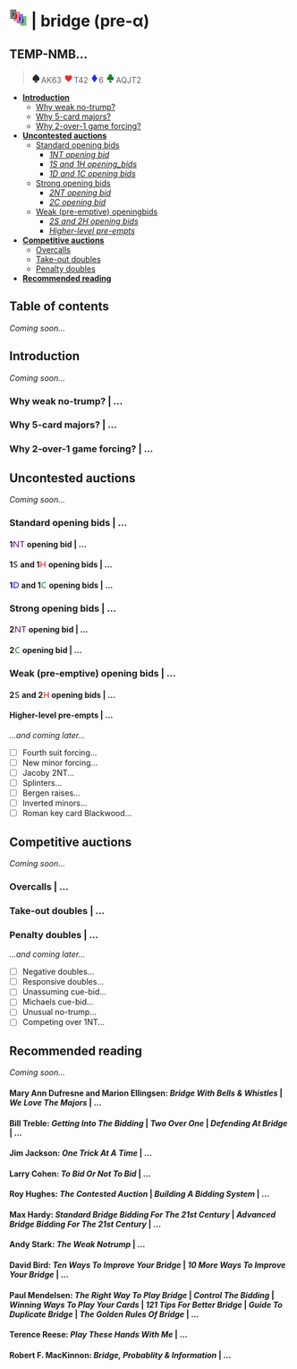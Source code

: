 # ![bridge](https://raw.githubusercontent.com/aornota/bridge/master/src/resources/tpoc-32x32.png) | bridge (pre-α)

## TEMP-NMB...

> ![spade](https://raw.githubusercontent.com/aornota/bridge/master/src/resources/spade.png)AK63
> ![heart](https://raw.githubusercontent.com/aornota/bridge/master/src/resources/heart.png)T42
> ![diamond](https://raw.githubusercontent.com/aornota/bridge/master/src/resources/diamond.png)6
> ![club](https://raw.githubusercontent.com/aornota/bridge/master/src/resources/club.png)AQJT2

* [**Introduction**](#Introduction)
  * [Why weak no-trump?](#Why_weak_no-trump?)
  * [Why 5-card majors?](#Why_5-card_majors?)
  * [Why 2-over-1 game forcing?](#Why_2-over-1_game_forcing?)
* [**Uncontested auctions**](#Uncontested_auctions)
  * [Standard opening bids](#Standard_opening_bids)
    * [_1NT opening bid_](#1NT_opening_bid)
    * [_1S and 1H opening_bids_](#1S_and_1H_opening_bids)
    * [_1D and 1C opening bids_](#1D_and_1C_opening_bids)
  * [Strong opening bids](#Strong_opening_bids)
    * [_2NT opening bid_](#2NT_opening_bid)
    * [_2C opening bid_](#2C_opening_bid)
  * [Weak (pre-emptive) openingbids](#Weak_(pre-emptive)_opening_bids)
    * [_2S and 2H opening bids_](#2S_and_2H_opening_bids)
    * [_Higher-level pre-empts_](#Higher-level_pre-empts)
* [**Competitive auctions**](#Competitive_auctions)
  * [Overcalls](#Overcalls)
  * [Take-out doubles](#Take-out_doubles)
  * [Penalty doubles](#Penalty_doubles)
* [**Recommended reading**](#Recommended_reading)

## Table of contents

_Coming soon..._

## <a name="Introduction"> Introduction

_Coming soon..._

### <a name="Why_weak_no-trump?"> Why weak no-trump? | ...

### <a name="Why_5-card_majors"> Why 5-card majors? | ...

### <a name="Why_2-over-1_game_forcing"> Why 2-over-1 game forcing? | ...

## <a name="Uncontested_auctions"> Uncontested auctions

_Coming soon..._

### <a name="Standard_opening_bids"> Standard opening bids | ...

#### <a name="1NT_opening_bid"> 1![NT](https://raw.githubusercontent.com/aornota/bridge/master/src/resources/NT.png) opening bid | ...

#### <a name="1S_and_1H_opening_bids"> 1![S](https://raw.githubusercontent.com/aornota/bridge/master/src/resources/S.png) and 1![H](https://raw.githubusercontent.com/aornota/bridge/master/src/resources/H.png) opening bids | ...

#### <a name="1D_and_1C_opening_bids"> 1![D](https://raw.githubusercontent.com/aornota/bridge/master/src/resources/D.png) and 1![C](https://raw.githubusercontent.com/aornota/bridge/master/src/resources/C.png) opening bids | ...

### <a name="Strong_opening_bids"> Strong opening bids | ...

#### <a name="2NT_opening_bid"> 2![NT](https://raw.githubusercontent.com/aornota/bridge/master/src/resources/NT.png) opening bid | ...

#### <a name="2C-opening-bid"> 2![C](https://raw.githubusercontent.com/aornota/bridge/master/src/resources/C.png) opening bid | ...

### <a name="Weak_(pre-emptive)_opening_bids"> Weak (pre-emptive) opening bids | ...

#### <a name="2S_and_2H_opening_bids"> 2![S](https://raw.githubusercontent.com/aornota/bridge/master/src/resources/S.png) and 2![H](https://raw.githubusercontent.com/aornota/bridge/master/src/resources/H.png) opening bids | ...

#### <a name="Higher-level_pre-empts"> Higher-level pre-empts | ...

_...and coming later..._

- [ ] Fourth suit forcing...
- [ ] New minor forcing...
- [ ] Jacoby 2NT...
- [ ] Splinters...
- [ ] Bergen raises...
- [ ] Inverted minors...
- [ ] Roman key card Blackwood...

## <a name="Competitive_auctions"> Competitive auctions

_Coming soon..._

### <a name="Overcalls"> Overcalls | ...

### <a name="Take-out_doubles"> Take-out doubles | ...

### <a name="Penalty_doubles"> Penalty doubles | ...

_...and coming later..._

- [ ] Negative doubles...
- [ ] Responsive doubles...
- [ ] Unassuming cue-bid...
- [ ] Michaels cue-bid...
- [ ] Unusual no-trump...
- [ ] Competing over 1NT...

## <a name="Recommended_reading"> Recommended reading

_Coming soon..._

#### Mary Ann Dufresne and Marion Ellingsen: _Bridge With Bells & Whistles_ | _We Love The Majors_ | ...

#### Bill Treble: _Getting Into The Bidding_ | _Two Over One_ | _Defending At Bridge_ | ...

#### Jim Jackson: _One Trick At A Time_ | ...

#### Larry Cohen: _To Bid Or Not To Bid_ | ...

#### Roy Hughes: _The Contested Auction_ | _Building A Bidding System_ | ...

#### Max Hardy: _Standard Bridge Bidding For The 21st Century_ | _Advanced Bridge Bidding For The 21st Century_ | ...

#### Andy Stark: _The Weak Notrump_ | ...

#### David Bird: _Ten Ways To Improve Your Bridge_ | _10 More Ways To Improve Your Bridge_ | ...

#### Paul Mendelsen: _The Right Way To Play Bridge_ | _Control The Bidding_ | _Winning Ways To Play Your Cards_ | _121 Tips For Better Bridge_ | _Guide To Duplicate Bridge_ | _The Golden Rules Of Bridge_ | ...

#### Terence Reese: _Play These Hands With Me_ | ...

#### Robert F. MacKinnon: _Bridge, Probablity & Information_ | ...
